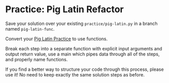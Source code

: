 # Practice: Pig Latin Refactor

Save your solution over your existing `practice/pig-latin.py` in a branch named `pig-latin-func`.

Convert your [Pig Latin Practice](/practice/pig-latin.md) to use functions.

Break each step into a separate function with explicit input arguments and output return value, use a main which pipes data through all of the steps, and properly name functions.

If you find a better way to structure your code through this process, please use it!
No need to keep exactly the same solution steps as before.
